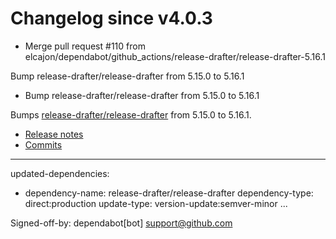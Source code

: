 # Changelog since v4.0.3
- Merge pull request #110 from elcajon/dependabot/github_actions/release-drafter/release-drafter-5.16.1

Bump release-drafter/release-drafter from 5.15.0 to 5.16.1 
- Bump release-drafter/release-drafter from 5.15.0 to 5.16.1

Bumps [release-drafter/release-drafter](https://github.com/release-drafter/release-drafter) from 5.15.0 to 5.16.1.
- [Release notes](https://github.com/release-drafter/release-drafter/releases)
- [Commits](https://github.com/release-drafter/release-drafter/compare/v5.15.0...v5.16.1)

---
updated-dependencies:
- dependency-name: release-drafter/release-drafter
  dependency-type: direct:production
  update-type: version-update:semver-minor
...

Signed-off-by: dependabot[bot] <support@github.com> 
